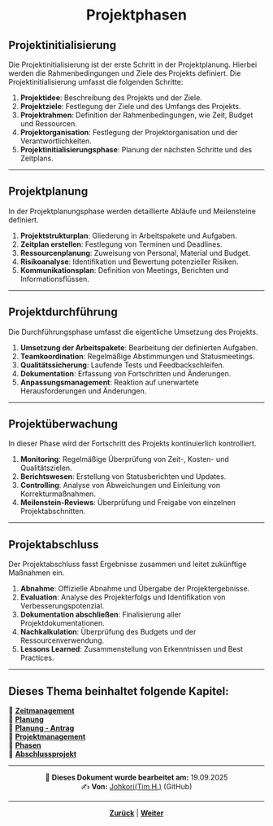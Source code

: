 # <p align="center">Projektphasen</p>

## Projektinitialisierung

Die Projektinitialisierung ist der erste Schritt in der Projektplanung. Hierbei werden die Rahmenbedingungen und Ziele des Projekts definiert. Die Projektinitialisierung umfasst die folgenden Schritte:

1. **Projektidee**: Beschreibung des Projekts und der Ziele.
2. **Projektziele**: Festlegung der Ziele und des Umfangs des Projekts.
3. **Projektrahmen**: Definition der Rahmenbedingungen, wie Zeit, Budget und Ressourcen.
4. **Projektorganisation**: Festlegung der Projektorganisation und der Verantwortlichkeiten.
5. **Projektinitialisierungsphase**: Planung der nächsten Schritte und des Zeitplans.

---

## Projektplanung

In der Projektplanungsphase werden detaillierte Abläufe und Meilensteine definiert.

1. **Projektstrukturplan**: Gliederung in Arbeitspakete und Aufgaben.
2. **Zeitplan erstellen**: Festlegung von Terminen und Deadlines.
3. **Ressourcenplanung**: Zuweisung von Personal, Material und Budget.
4. **Risikoanalyse**: Identifikation und Bewertung potenzieller Risiken.
5. **Kommunikationsplan**: Definition von Meetings, Berichten und Informationsflüssen.

---

## Projektdurchführung

Die Durchführungsphase umfasst die eigentliche Umsetzung des Projekts.

1. **Umsetzung der Arbeitspakete**: Bearbeitung der definierten Aufgaben.
2. **Teamkoordination**: Regelmäßige Abstimmungen und Statusmeetings.
3. **Qualitätssicherung**: Laufende Tests und Feedbackschleifen.
4. **Dokumentation**: Erfassung von Fortschritten und Änderungen.
5. **Anpassungsmanagement**: Reaktion auf unerwartete Herausforderungen und Änderungen.

---

## Projektüberwachung

In dieser Phase wird der Fortschritt des Projekts kontinuierlich kontrolliert.

1. **Monitoring**: Regelmäßige Überprüfung von Zeit-, Kosten- und Qualitätszielen.
2. **Berichtswesen**: Erstellung von Statusberichten und Updates.
3. **Controlling**: Analyse von Abweichungen und Einleitung von Korrekturmaßnahmen.
4. **Meilenstein-Reviews**: Überprüfung und Freigabe von einzelnen Projektabschnitten.

---

## Projektabschluss

Der Projektabschluss fasst Ergebnisse zusammen und leitet zukünftige Maßnahmen ein.

1. **Abnahme**: Offizielle Abnahme und Übergabe der Projektergebnisse.
2. **Evaluation**: Analyse des Projekterfolgs und Identifikation von Verbesserungspotenzial.
3. **Dokumentation abschließen**: Finalisierung aller Projektdokumentationen.
4. **Nachkalkulation**: Überprüfung des Budgets und der Ressourcenverwendung.
5. **Lessons Learned**: Zusammenstellung von Erkenntnissen und Best Practices.

---

**Dieses Thema beinhaltet folgende Kapitel:**
---

🔹 [**Zeitmanagement**](/docs/07-methoden_und_projekte/01-projektmanagement/01-zeitmanagement/README.md)<br>
🔹 [**Planung**](/docs/07-methoden_und_projekte/01-projektmanagement/02-planung/README.md) <br>
🔹 [**Planung - Antrag**](/docs/07-methoden_und_projekte/01-projektmanagement/02-planung/01-antrag/README.md) <br>
🔹 [**Projektmanagement**](/docs/07-methoden_und_projekte/01-projektmanagement/03-projektmanagement/README.md) <br>
🔹 [**Phasen**](/docs/07-methoden_und_projekte/01-projektmanagement/04-phasen/README.md) <br>
🔹 [**Abschlussprojekt**](/docs/07-methoden_und_projekte/01-projektmanagement/05-abschlussprojekt/README.md) <br>

---

<p align="center">
📅 <strong>Dieses Dokument wurde bearbeitet am:</strong> 19.09.2025
<br>
✍️ <strong>Von:</strong> <a href="https://github.com/johkori">Johkori(Tim H.)</a> (GitHub)
</p>

---

<p align="center">
<a href="/docs/07-methoden_und_projekte/01-projektmanagement/03-projektmanagement/README.md"><strong>Zurück</strong></a> | 
<a href="/docs/07-methoden_und_projekte/01-projektmanagement/05-abschlussprojekt/README.md"><strong>Weiter</strong></a>
</p>
